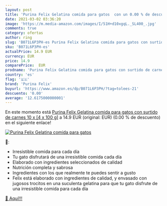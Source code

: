 ```yaml
---
layout: post
title: 'Purina Felix Gelatina comida para gatos  con un 0.00 % de descuento'
date: 2021-03-02 03:36:20
image: 'https://m.media-amazon.com/images/I/51H+d10xgqL._SL400_.jpg'
comments: true
category: ofertas
author: ring
slug: 'B071L6P3PH-es Purina Felix Gelatina comida para gatos con surtido de...'
sku: 'B071L6P3PH-es'
actualPrice: 14.9 EUR
currency: EUR
price: 14.9
comparePrice:  EUR
prodname: 'Purina Felix Gelatina comida para gatos con surtido de carnes 10 x [4 x 100 g]'
country: 'es'
flag: '🇪🇸'
brand: 'Purina Felix'
buyurl: 'https://www.amazon.es/dp/B071L6P3PH/?tag=tolees-21'
descuento: '0.00'
average: '12.6175000000001'
---
```


En este momento está [Purina Felix Gelatina comida para gatos con surtido de carnes 10 x [4 x 100 g]](https://www.amazon.es/dp/B071L6P3PH/?tag=tolees-21) a 14.9 EUR (original:  EUR) (0.00 %  de descuento) en el siguiente enlace!

[![Purina Felix Gelatina comida para gatos ](https://m.media-amazon.com/images/I/51H+d10xgqL._SL400_.jpg)](https://www.amazon.es/dp/B071L6P3PH/?tag=tolees-21)

🔎:

- Irresistible comida para cada día
- Tu gato disfrutará de una irresistible comida cada día
- Elaborado con ingredientes seleccionados de calidad
- Nutrición completa y sabrosa
- Ingredientes con los que realmente te puedes sentir a gusto
- Felix está elaborado con ingredientes de calidad, y envasado con jugosos trocitos en una suculenta gelatina para que tu gato disfrute de una irresistible comida para cada día

[🛒 Aquí!!!](https://www.amazon.es/dp/B071L6P3PH/?tag=tolees-21)
